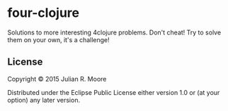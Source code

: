 # four-clojure

Solutions to more interesting 4clojure problems. Don't cheat! Try to solve them on your own, it's a challenge!

## License

Copyright © 2015 Julian R. Moore

Distributed under the Eclipse Public License either version 1.0 or (at
your option) any later version.
